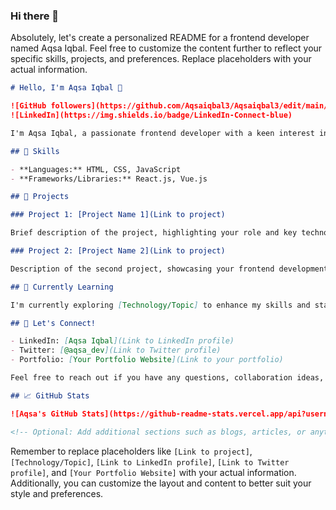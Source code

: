 ### Hi there 👋
Absolutely, let's create a personalized README for a frontend developer named Aqsa Iqbal. Feel free to customize the content further to reflect your specific skills, projects, and preferences. Replace placeholders with your actual information.

```markdown
# Hello, I'm Aqsa Iqbal 👋

![GitHub followers](https://github.com/Aqsaiqbal3/Aqsaiqbal3/edit/main/README.md)
![LinkedIn](https://img.shields.io/badge/LinkedIn-Connect-blue)

I'm Aqsa Iqbal, a passionate frontend developer with a keen interest in creating beautiful and intuitive user interfaces. I specialize in crafting delightful web experiences using the latest technologies.

## 🔧 Skills

- **Languages:** HTML, CSS, JavaScript
- **Frameworks/Libraries:** React.js, Vue.js

## 🚀 Projects

### Project 1: [Project Name 1](Link to project)

Brief description of the project, highlighting your role and key technologies used.

### Project 2: [Project Name 2](Link to project)

Description of the second project, showcasing your frontend development skills and achievements.

## 🌱 Currently Learning

I'm currently exploring [Technology/Topic] to enhance my skills and stay updated with the latest industry trends.

## 🤝 Let's Connect!

- LinkedIn: [Aqsa Iqbal](Link to LinkedIn profile)
- Twitter: [@aqsa_dev](Link to Twitter profile)
- Portfolio: [Your Portfolio Website](Link to your portfolio)

Feel free to reach out if you have any questions, collaboration ideas, or just want to chat about web development. I'm always open to new opportunities and exciting projects!

## 📈 GitHub Stats

![Aqsa's GitHub Stats](https://github-readme-stats.vercel.app/api?username=aqsa-iqbal&show_icons=true&count_private=true&hide=contribs,prs&theme=radical)

<!-- Optional: Add additional sections such as blogs, articles, or anything else you'd like to showcase. -->

```

Remember to replace placeholders like `[Link to project]`, `[Technology/Topic]`, `[Link to LinkedIn profile]`, `[Link to Twitter profile]`, and `[Your Portfolio Website]` with your actual information. Additionally, you can customize the layout and content to better suit your style and preferences.
<!--
**Aqsaiqbal3/Aqsaiqbal3** is a ✨ _special_ ✨ repository because its `README.md` (this file) appears on your GitHub profile.

Here are some ideas to get you started:

- 🔭 I’m currently working on hTML,css,Js,Jquery
- 🌱 I’m currently learning ...
- 👯 I’m looking to collaborate on ...
- 🤔 I’m looking for help with ...
- 💬 Ask me about ...
- 📫 How to reach me: ...
- 😄 Pronouns: ...
- ⚡ Fun fact: ...
-->

